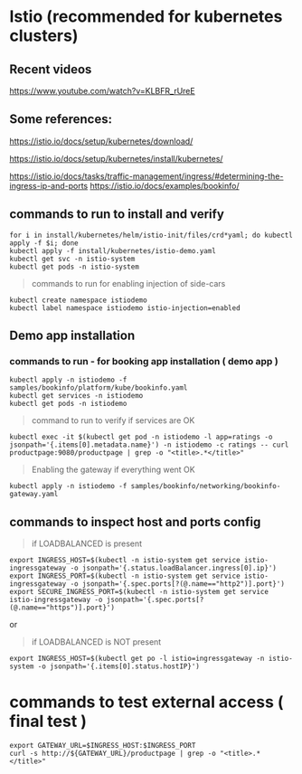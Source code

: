 # Istio (recommended for kubernetes clusters)

## Recent videos
https://www.youtube.com/watch?v=KLBFR_rUreE

## Some references:
https://istio.io/docs/setup/kubernetes/download/

https://istio.io/docs/setup/kubernetes/install/kubernetes/

https://istio.io/docs/tasks/traffic-management/ingress/#determining-the-ingress-ip-and-ports
https://istio.io/docs/examples/bookinfo/

## commands to run to install and verify 
```
for i in install/kubernetes/helm/istio-init/files/crd*yaml; do kubectl apply -f $i; done
kubectl apply -f install/kubernetes/istio-demo.yaml
kubectl get svc -n istio-system
kubectl get pods -n istio-system
```

> commands to run for enabling injection of side-cars
```
kubectl create namespace istiodemo
kubectl label namespace istiodemo istio-injection=enabled
```

## Demo app installation

### commands to run - for booking app installation ( demo app )
``` 
kubectl apply -n istiodemo -f samples/bookinfo/platform/kube/bookinfo.yaml
kubectl get services -n istiodemo
kubectl get pods -n istiodemo
```

> command to run to verify if services are OK
``` 
kubectl exec -it $(kubectl get pod -n istiodemo -l app=ratings -o jsonpath='{.items[0].metadata.name}') -n istiodemo -c ratings -- curl productpage:9080/productpage | grep -o "<title>.*</title>"
``` 

> Enabling the gateway if everything went OK
``` 
kubectl apply -n istiodemo -f samples/bookinfo/networking/bookinfo-gateway.yaml
``` 

## commands to inspect host and ports config 
>  if LOADBALANCED is present
``` 
export INGRESS_HOST=$(kubectl -n istio-system get service istio-ingressgateway -o jsonpath='{.status.loadBalancer.ingress[0].ip}')
export INGRESS_PORT=$(kubectl -n istio-system get service istio-ingressgateway -o jsonpath='{.spec.ports[?(@.name=="http2")].port}')
export SECURE_INGRESS_PORT=$(kubectl -n istio-system get service istio-ingressgateway -o jsonpath='{.spec.ports[?(@.name=="https")].port}')
```  
or

>  if LOADBALANCED is NOT present
``` 
export INGRESS_HOST=$(kubectl get po -l istio=ingressgateway -n istio-system -o jsonpath='{.items[0].status.hostIP}')
``` 

# commands to test external access ( final test )
``` 
export GATEWAY_URL=$INGRESS_HOST:$INGRESS_PORT
curl -s http://${GATEWAY_URL}/productpage | grep -o "<title>.*</title>"
``` 
